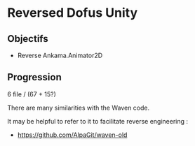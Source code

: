 # Reversed Dofus Unity

## Objectifs
- Reverse Ankama.Animator2D

## Progression
6 file / (67 + 15?)


There are many similarities with the Waven code.

It may be helpful to refer to it to facilitate reverse engineering :
- https://github.com/AlpaGit/waven-old
